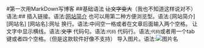 #第一次用MarkDown写博客
##基础语法
~~让文字变大~~（我也不知道这样说对不）语法:##
插入链接。语法:[网站简介](网址)
也可以用第二种方便浏览型。语法:[网站简介][网站名]
[网站名]:网址
换行。语法:中间空一格或者在文章后面输入两个空格。
让文字中显示横线。语法:~~文字~~
代码句。语法:`代码`
代码行。语法;```代码```或者用一个tab键或者四个空格。（但是这款软件好像不支持）
导入图片。语法:![图片名](图片地址)

